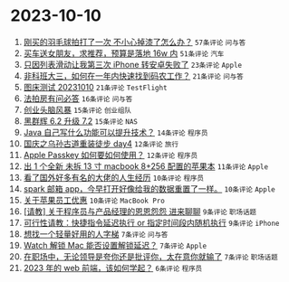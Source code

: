 # 2023-10-10

1. [刚买的羽毛球拍打了一次 不小心掉漆了怎么办？](https://www.v2ex.com/t/980465) `57条评论` `问与答`
1. [买车送女朋友，求推荐，预算是落地 16w 内](https://www.v2ex.com/t/980477) `51条评论` `汽车`
1. [只因列表滑动让我第三次 iPhone 转安卓失败了](https://www.v2ex.com/t/980471) `23条评论` `Apple`
1. [非科班大三，如何在一年内快速找到码农工作？](https://www.v2ex.com/t/980478) `21条评论` `问与答`
1. [图床测试 20231010](https://www.v2ex.com/t/980472) `21条评论` `TestFlight`
1. [法拍房有问必答](https://www.v2ex.com/t/980506) `16条评论` `问与答`
1. [创业头脑风暴](https://www.v2ex.com/t/980473) `15条评论` `创业组队`
1. [黑群辉 6.2 升级 7.2](https://www.v2ex.com/t/980464) `15条评论` `NAS`
1. [Java 自己写什么功能可以提升技术？](https://www.v2ex.com/t/980469) `14条评论` `程序员`
1. [国庆之乌孙古道重装徒步 day4](https://www.v2ex.com/t/980475) `12条评论` `旅行`
1. [Apple Passkey 如何要如何使用？](https://www.v2ex.com/t/980470) `12条评论` `程序员`
1. [出 1 个全新 未拆 13 寸 macbook 8+256 配置的苹果本](https://www.v2ex.com/t/980468) `11条评论` `Apple`
1. [看了国外好多有名的大佬的人生经历](https://www.v2ex.com/t/980503) `10条评论` `程序员`
1. [spark 邮箱 app，今早打开好像给我的数据重置了一样。](https://www.v2ex.com/t/980489) `10条评论` `Apple`
1. [关于苹果员工优惠](https://www.v2ex.com/t/980481) `10条评论` `MacBook Pro`
1. [[请教] 关于程序员与产品经理的恩恩怨怨 进来聊聊](https://www.v2ex.com/t/980482) `9条评论` `职场话题`
1. [可行性请教：快捷指令延迟执行 or 指定时间段内随机执行](https://www.v2ex.com/t/980480) `9条评论` `iPhone`
1. [想找一个轻量好用的人字梯](https://www.v2ex.com/t/980510) `7条评论` `问与答`
1. [Watch 解锁 Mac 能否设置解锁延迟？](https://www.v2ex.com/t/980499) `7条评论` `Apple`
1. [在职场中，无论领导是夸你还是批评你，太在意你就输了](https://www.v2ex.com/t/980494) `7条评论` `职场话题`
1. [2023 年的 web 前端，该如何学起？](https://www.v2ex.com/t/980505) `6条评论` `程序员`
